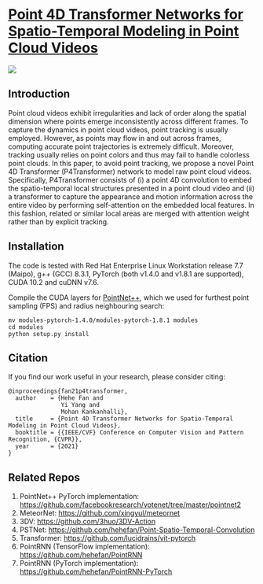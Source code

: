 # [Point 4D Transformer Networks for Spatio-Temporal Modeling in Point Cloud Videos](https://openaccess.thecvf.com/content/CVPR2021/papers/Fan_Point_4D_Transformer_Networks_for_Spatio-Temporal_Modeling_in_Point_Cloud_CVPR_2021_paper.pdf)
![](https://github.com/hehefan/P4Transformer/blob/main/imgs/framework.png)

## Introduction
Point cloud videos exhibit irregularities and lack of order along the spatial dimension where points emerge inconsistently across different frames. To capture the dynamics in point cloud videos, point tracking is usually employed. However, as points may flow in and out across frames, computing accurate point trajectories is extremely difficult. 
Moreover, tracking usually relies on point colors and thus may fail to handle colorless point clouds. In this paper, to avoid point tracking, we propose a novel Point 4D Transformer (P4Transformer) network to model raw point cloud videos. Specifically, P4Transformer consists of (i) a point 4D convolution to embed the spatio-temporal local structures presented in a point cloud video and (ii) a transformer to capture the appearance and motion information across the entire video by performing self-attention on the embedded local features. In this fashion, related or similar local areas are merged with attention weight rather than by explicit tracking. 

## Installation

The code is tested with Red Hat Enterprise Linux Workstation release 7.7 (Maipo), g++ (GCC) 8.3.1, PyTorch (both v1.4.0 and v1.8.1 are supported), CUDA 10.2 and cuDNN v7.6.

Compile the CUDA layers for [PointNet++](http://arxiv.org/abs/1706.02413), which we used for furthest point sampling (FPS) and radius neighbouring search:
```
mv modules-pytorch-1.4.0/modules-pytorch-1.8.1 modules
cd modules
python setup.py install
```

## Citation
If you find our work useful in your research, please consider citing:
```
@inproceedings{fan21p4transformer,
  author    = {Hehe Fan and
               Yi Yang and
               Mohan Kankanhalli},
  title     = {Point 4D Transformer Networks for Spatio-Temporal Modeling in Point Cloud Videos},
  booktitle = {{IEEE/CVF} Conference on Computer Vision and Pattern Recognition, {CVPR}},
  year      = {2021}
}
```

## Related Repos
1. PointNet++ PyTorch implementation: https://github.com/facebookresearch/votenet/tree/master/pointnet2
2. MeteorNet: https://github.com/xingyul/meteornet
3. 3DV: https://github.com/3huo/3DV-Action
4. PSTNet: https://github.com/hehefan/Point-Spatio-Temporal-Convolution
5. Transformer: https://github.com/lucidrains/vit-pytorch
6. PointRNN (TensorFlow implementation): https://github.com/hehefan/PointRNN
7. PointRNN (PyTorch implementation): https://github.com/hehefan/PointRNN-PyTorch
